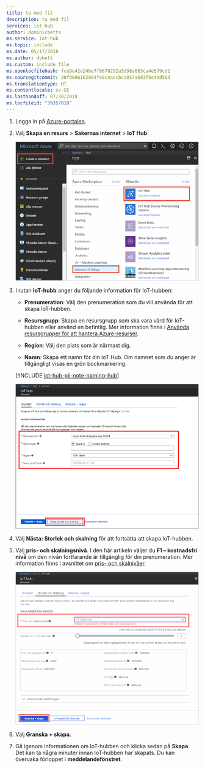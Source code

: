 ```yaml
---
title: ta med fil
description: ta med fil
services: iot-hub
author: dominicbetts
ms.service: iot-hub
ms.topic: include
ms.date: 05/17/2018
ms.author: dobett
ms.custom: include file
ms.openlocfilehash: fce9e42e24be7f8678292a5d98a683ca4e579cd2
ms.sourcegitcommit: 30fd606162804fe8ceaccbca057a6d3f8c4dd56d
ms.translationtype: HT
ms.contentlocale: sv-SE
ms.lasthandoff: 07/30/2018
ms.locfileid: "39357018"
---
```

1. Logga in på [Azure-portalen](https://portal.azure.com/).

2. Välj **Skapa en resurs** > **Sakernas internet** > **IoT Hub**.
   
    ![Skärmbild av Azure-portalnavigering till IoT Hub](./media/iot-hub-create-hub/create-iot-hub1.png)

3. I rutan **IoT-hubb** anger du följande information för IoT-hubben:

   * **Prenumeration**: Välj den prenumeration som du vill använda för att skapa IoT-hubben.

   * **Resursgrupp**: Skapa en resursgrupp som ska vara värd för IoT-hubben eller använd en befintlig. Mer information finns i [Använda resursgrupper för att hantera Azure-resurser](../articles/azure-resource-manager/resource-group-portal.md).

   * **Region**: Välj den plats som är närmast dig.

   * **Namn**: Skapa ett namn för din IoT Hub. Om namnet som du anger är tillgängligt visas en grön bockmarkering.

   [!INCLUDE [iot-hub-pii-note-naming-hub](iot-hub-pii-note-naming-hub.md)]

   ![Fönster med grundläggande IoT Hub-inställningar](./media/iot-hub-create-hub/create-iot-hub2.png)

4. Välj **Nästa: Storlek och skalning** för att fortsätta att skapa IoT-hubben. 

5. Välj **pris- och skalningsnivå**. I den här artikeln väljer du **F1 – kostnadsfri nivå** om den nivån fortfarande är tillgänglig för din prenumeration. Mer information finns i avsnittet om [pris- och skalnivåer](https://azure.microsoft.com/pricing/details/iot-hub/).

   ![Fönster för IoT Hub-storlek och IoT Hub-skalning](./media/iot-hub-create-hub/create-iot-hub3.png)

6. Välj **Granska + skapa**.

7. Gå igenom informationen om IoT-hubben och klicka sedan på **Skapa**. Det kan ta några minuter innan IoT-hubben har skapats. Du kan övervaka förloppet i **meddelandefönstret**.